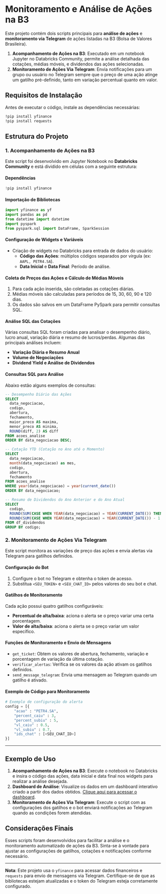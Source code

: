 # Monitoramento e Análise de Ações na B3

Este projeto contém dois scripts principais para **análise de ações** e **monitoramento via Telegram** de ações listadas na B3 (Bolsa de Valores Brasileira). 

1. **Acompanhamento de Ações na B3**: Executado em um notebook Jupyter no Databricks Community, permite a análise detalhada das cotações, médias móveis, e dividendos das ações selecionadas.
2. **Monitoramento de Ações Via Telegram**: Envia notificações para um grupo ou usuário no Telegram sempre que o preço de uma ação atinge um gatilho pré-definido, tanto em variação percentual quanto em valor.

## Requisitos de Instalação

Antes de executar o código, instale as dependências necessárias:

```bash
!pip install yfinance
!pip install requests
```

## Estrutura do Projeto

### 1. Acompanhamento de Ações na B3

Este script foi desenvolvido em Jupyter Notebook no **Databricks Community** e está dividido em células com a seguinte estrutura:

#### Dependências

```python
!pip install yfinance
```

#### Importação de Bibliotecas

```python
import yfinance as yf
import pandas as pd
from datetime import datetime
import pyspark
from pyspark.sql import DataFrame, SparkSession
```

#### Configuração de Widgets e Variáveis

- Criação de widgets no Databricks para entrada de dados do usuário: 
  - **Código das Ações**: múltiplos códigos separados por vírgula (ex: `AAPL, PETR4.SA`).
  - **Data Inicial** e **Data Final**: Período de análise.

#### Coleta de Preços das Ações e Cálculo de Médias Móveis

1. Para cada ação inserida, são coletadas as cotações diárias.
2. Médias móveis são calculadas para períodos de 15, 30, 60, 90 e 120 dias.
3. Os dados são salvos em um DataFrame PySpark para permitir consultas SQL.

#### Análise SQL das Cotações

Várias consultas SQL foram criadas para analisar o desempenho diário, lucro anual, variação diária e resumo de lucros/perdas. Algumas das principais análises incluem:

- **Variação Diária e Resumo Anual**
- **Volume de Negociações**
- **Dividend Yield e Análise de Dividendos**

#### Consultas SQL para Análise

Abaixo estão alguns exemplos de consultas:

```sql
-- Desempenho Diário das Ações
SELECT
  data_negociacao, 
  codigo, 
  abertura, 
  fechamento, 
  maior_preco AS maxima,
  menor_preco AS minima,
  ROUND(diff, 2) AS diff
FROM acoes_analise
ORDER BY data_negociacao DESC;
```

```sql
-- Cotação YTD (Cotação no Ano até o Momento)
SELECT
  data_negociacao, 
  month(data_negociacao) as mes, 
  codigo, 
  abertura, 
  fechamento
FROM acoes_analise
WHERE year(data_negociacao) = year(current_date())
ORDER BY data_negociacao;
```

```sql
-- Resumo de Dividendos do Ano Anterior e do Ano Atual
SELECT
  codigo,
  ROUND(SUM(CASE WHEN YEAR(data_negociacao) = YEAR(CURRENT_DATE()) THEN dividendos ELSE 0 END), 2) AS total_dividendos_ano_atual,
  ROUND(SUM(CASE WHEN YEAR(data_negociacao) = YEAR(CURRENT_DATE()) - 1 THEN dividendos ELSE 0 END), 2) AS total_dividendos_ultimo_ano
FROM df_dividendos
GROUP BY codigo;
```

### 2. Monitoramento de Ações Via Telegram

Este script monitora as variações de preço das ações e envia alertas via Telegram para gatilhos definidos.

#### Configuração do Bot

1. Configure o bot no Telegram e obtenha o token de acesso.
2. Substitua `<SEU_TOKEN>` e `<SEU_CHAT_ID>` pelos valores do seu bot e chat.

#### Gatilhos de Monitoramento

Cada ação possui quatro gatilhos configuráveis:
- **Percentual de alta/baixa**: aciona o alerta se o preço variar uma certa porcentagem.
- **Valor de alta/baixa**: aciona o alerta se o preço variar um valor específico.

#### Funções de Monitoramento e Envio de Mensagens

- `get_ticket`: Obtem os valores de abertura, fechamento, variação e porcentagem de variação da última cotação.
- `verificar_alertas`: Verifica se os valores da ação ativam os gatilhos definidos.
- `send_message_telegram`: Envia uma mensagem ao Telegram quando um gatilho é ativado.

#### Exemplo de Código para Monitoramento

```python
# Exemplo de configuração do alerta
config = [{
    "acao" : "PETR4.SA",
    "percent_caiu" : 3,
    "percent_subiu" : 5,
    "vl_caiu" : 0.5,
    "vl_subiu" : 0.7,
    "ids_chat" : [<SEU_CHAT_ID>]
}]
```

---

## Exemplo de Uso

1. **Acompanhamento de Ações na B3**: Execute o notebook no Databricks e insira o código das ações, data inicial e data final nos widgets para realizar a análise desejada.
2. **Dashboard de Análise**: Visualize os dados em um dashboard interativo criado a partir dos dados obtidos. [Clique aqui para acessar o dashboard](https://databricks-prod-cloudfront.cloud.databricks.com/public/4027ec902e239c93eaaa8714f173bcfc/4212551225649944/921148053696170/3959289706457058/latest.html).
3. **Monitoramento de Ações Via Telegram**: Execute o script com as configurações dos gatilhos e o bot enviará notificações ao Telegram quando as condições forem atendidas.

## Considerações Finais

Esses scripts foram desenvolvidos para facilitar a análise e o monitoramento automatizado de ações da B3. Sinta-se à vontade para ajustar as configurações de gatilhos, cotações e notificações conforme necessário.

---

**Nota**: Este projeto usa o `yfinance` para acessar dados financeiros e `requests` para envio de mensagens via Telegram. Certifique-se de que as bibliotecas estejam atualizadas e o token do Telegram esteja corretamente configurado.
